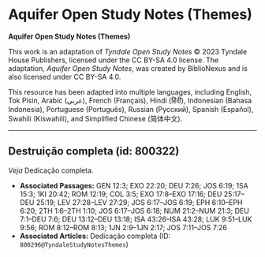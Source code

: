 # Aquifer Open Study Notes (Themes)

**Aquifer Open Study Notes (Themes)**

This work is an adaptation of *Tyndale Open Study Notes* © 2023 Tyndale House Publishers, licensed under the CC BY\-SA 4\.0 license. The adaptation, *Aquifer Open Study Notes*, was created by BiblioNexus and is also licensed under CC BY\-SA 4\.0\.

This resource has been adapted into multiple languages, including English, Tok Pisin, Arabic (عربي), French (Français), Hindi (हिंदी), Indonesian (Bahasa Indonesia), Portuguese (Português), Russian (Русский), Spanish (Español), Swahili (Kiswahili), and Simplified Chinese (简体中文).



--------------------------------

## Destruição completa (id: 800322)

*Veja* Dedicação completa.

* **Associated Passages:** GEN 12:3; EXO 22:20; DEU 7:26; JOS 6:19; 1SA 15:3; 1KI 20:42; ROM 12:19; COL 3:5; EXO 17:8–EXO 17:16; DEU 25:17–DEU 25:19; LEV 27:28–LEV 27:29; JOS 6:17–JOS 6:19; EPH 6:10–EPH 6:20; 2TH 1:6–2TH 1:10; JOS 6:17–JOS 6:18; NUM 21:2–NUM 21:3; DEU 7:1–DEU 7:6; DEU 13:12–DEU 13:18; ISA 43:26–ISA 43:28; LUK 9:51–LUK 9:56; ROM 8:12–ROM 8:13; 1JN 2:9–1JN 2:17; JOS 7:11–JOS 7:26
* **Associated Articles:** Dedicação completa (ID: `800296@TyndaleStudyNotesThemes`)

